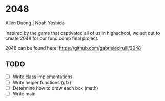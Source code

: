 # 2048 #

Allen Duong | Noah Yoshida

Inspired by the game that captivated all of us in highschool, we set out to
create 2048 for our fund comp final project.

2048 can be found here: https://github.com/gabrielecirulli/2048

TODO
---

- [ ] Write class implementations
- [ ] Write helper functions (gfx)
- [ ] Determine how to draw each box (math)
- [ ] Write main
